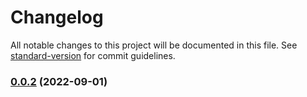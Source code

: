 # Changelog

All notable changes to this project will be documented in this file. See [standard-version](https://github.com/conventional-changelog/standard-version) for commit guidelines.

### [0.0.2](///compare/release-20220901-v0.0.1...release-20220901-v0.0.2) (2022-09-01)
